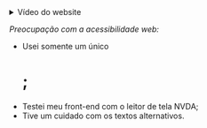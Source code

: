 

<details>
<summary>Vídeo do website</summary>
  https://github.com/MarquinCss/Landing-Page---Chucky-Series/assets/115740827/aa6001e2-8b05-457b-a04a-3fcd5c1ad234
</details>

*Preocupação com a acessibilidade web:*

- Usei somente um único <h1>;
- Testei meu front-end com o leitor de tela NVDA;
- Tive um cuidado com os textos alternativos.





